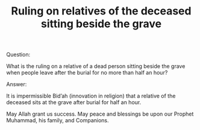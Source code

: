 ﻿---
layout: post
title: "Ruling on relatives of the deceased sitting beside the grave"
publisher: "alsalafiyyah@icloud.com"
source: "Fatwas of the Permanent Committee of KSA no.11057-5"
category: ["bidah", funerals]
hijri: Dhul-Qa'dah 8, 1441 AH
shaykhs: 
 - Shaykh Ibn Baz
 - Shaykh Abdul-Razzaq al-Afify
 - Shaykh Abdullah ibn Ghudayyan
---

Question: 

What is the ruling on a relative of a dead person sitting beside the grave when people leave after the burial for no more than half an hour?

Answer: 

It is impermissible Bid’ah (innovation in religion) that a relative of the deceased sits at the grave after burial for half an hour.

May Allah grant us success. May peace and blessings be upon our Prophet Muhammad, his family, and Companions. 
